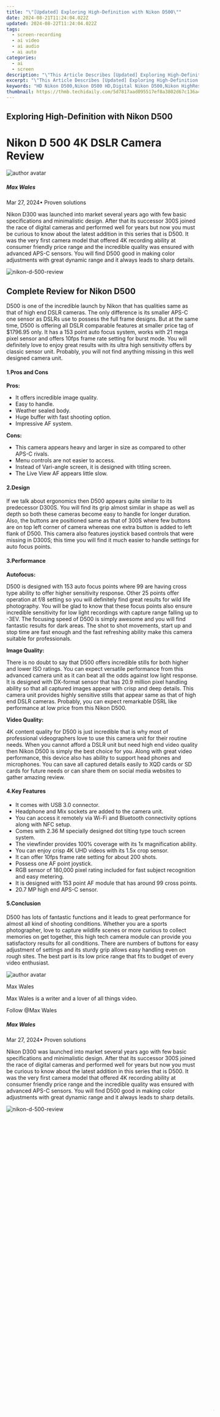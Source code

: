 ```yaml
---
title: "\"[Updated] Exploring High-Definition with Nikon D500\""
date: 2024-08-21T11:24:04.022Z
updated: 2024-08-22T11:24:04.022Z
tags: 
  - screen-recording
  - ai video
  - ai audio
  - ai auto
categories: 
  - ai
  - screen
description: "\"This Article Describes [Updated] Exploring High-Definition with Nikon D500\""
excerpt: "\"This Article Describes [Updated] Exploring High-Definition with Nikon D500\""
keywords: "HD Nikon D500,Nikon D500 HD,Digital Nikon D500,Nikon HighResD500,UltraHD Nikon D500,Premium D500 HD,Advanced D500 Shot"
thumbnail: https://thmb.techidaily.com/5d7817aad095517ef8a3802d67c136a4ed2562ac9acdb56f193b79911b70ed6c.png
---
```


## Exploring High-Definition with Nikon D500

# Nikon D 500 4K DSLR Camera Review

![author avatar](https://images.wondershare.com/filmora/article-images/max-wales-author.jpg)

##### Max Wales

 Mar 27, 2024• Proven solutions

 Nikon D300 was launched into market several years ago with few basic specifications and minimalistic design. After that its successor 300S joined the race of digital cameras and performed well for years but now you must be curious to know about the latest addition in this series that is D500\. It was the very first camera model that offered 4K recording ability at consumer friendly price range and the incredible quality was ensured with advanced APS-C sensors. You will find D500 good in making color adjustments with great dynamic range and it always leads to sharp details.

![nikon-d-500-review](https://images.wondershare.com/filmora/article-images/nikon-d-500-review.JPG)

## Complete Review for Nikon D500

 D500 is one of the incredible launch by Nikon that has qualities same as that of high end DSLR cameras. The only difference is its smaller APS-C one sensor as DSLRs use to possess the full frame designs. But at the same time, D500 is offering all DSLR comparable features at smaller price tag of $1796.95 only. It has a 153 point auto focus system, works with 21 mega pixel sensor and offers 10fps frame rate setting for burst mode. You will definitely love to enjoy great results with its ultra high sensitivity offers by classic sensor unit. Probably, you will not find anything missing in this well designed camera unit.

#### 1.Pros and Cons

**Pros:**

* It offers incredible image quality.
* Easy to handle.
* Weather sealed body.
* Huge buffer with fast shooting option.
* Impressive AF system.

**Cons:**

* This camera appears heavy and larger in size as compared to other APS-C rivals.
* Menu controls are not easier to access.
* Instead of Vari-angle screen, it is designed with titling screen.
* The Live View AF appears little slow.

#### 2.Design

 If we talk about ergonomics then D500 appears quite similar to its predecessor D300S. You will find its grip almost similar in shape as well as depth so both these cameras become easy to handle for longer duration. Also, the buttons are positioned same as that of 300S where few buttons are on top left corner of camera whereas one extra button is added to left flank of D500\. This camera also features joystick based controls that were missing in D300S; this time you will find it much easier to handle settings for auto focus points.

#### 3.Performance

**Autofocus:**

 D500 is designed with 153 auto focus points where 99 are having cross type ability to offer higher sensitivity response. Other 25 points offer operation at f/8 setting so you will definitely find great results for wild life photography. You will be glad to know that these focus points also ensure incredible sensitivity for low light recordings with capture range falling up to -3EV. The focusing speed of D500 is simply awesome and you will find fantastic results for dark areas. The shot to shot movements, start up and stop time are fast enough and the fast refreshing ability make this camera suitable for professionals.

**Image Quality:**

 There is no doubt to say that D500 offers incredible stills for both higher and lower ISO ratings. You can expect versatile performance from this advanced camera unit as it can beat all the odds against low light response. It is designed with DX-format sensor that has 20.9 million pixel handling ability so that all captured images appear with crisp and deep details. This camera unit provides highly sensitive stills that appear same as that of high end DSLR cameras. Probably, you can expect remarkable DSRL like performance at low price from this Nikon D500.

**Video Quality:**

 4K content quality for D500 is just incredible that is why most of professional videographers love to use this camera unit for their routine needs. When you cannot afford a DSLR unit but need high end video quality then Nikon D500 is simply the best choice for you. Along with great video performance, this device also has ability to support head phones and microphones. You can save all captured details easily to XQD cards or SD cards for future needs or can share them on social media websites to gather amazing review.

#### 4.Key Features

* It comes with USB 3.0 connector.
* Headphone and Mix sockets are added to the camera unit.
* You can access it remotely via Wi-Fi and Bluetooth connectivity options along with NFC setup.
* Comes with 2.36 M specially designed dot tilting type touch screen system.
* The viewfinder provides 100% coverage with its 1x magnification ability.
* You can enjoy crisp 4K UHD videos with its 1.5x crop sensor.
* It can offer 10fps frame rate setting for about 200 shots.
* Possess one AF point joystick.
* RGB sensor of 180,000 pixel rating included for fast subject recognition and easy metering.
* It is designed with 153 point AF module that has around 99 cross points.
* 20.7 MP high end APS-C sensor.

#### 5.Conclusion

 D500 has lots of fantastic functions and it leads to great performance for almost all kind of shooting conditions. Whether you are a sports photographer, love to capture wildlife scenes or more curious to collect memories on get together, this high tech camera module can provide you satisfactory results for all conditions. There are numbers of buttons for easy adjustment of settings and its sturdy grip allows easy handling even on rough sites. The best part is its low price range that fits to budget of every video enthusiast.

![author avatar](https://images.wondershare.com/filmora/article-images/max-wales-author.jpg)

Max Wales

Max Wales is a writer and a lover of all things video.

Follow @Max Wales

##### Max Wales

 Mar 27, 2024• Proven solutions

 Nikon D300 was launched into market several years ago with few basic specifications and minimalistic design. After that its successor 300S joined the race of digital cameras and performed well for years but now you must be curious to know about the latest addition in this series that is D500\. It was the very first camera model that offered 4K recording ability at consumer friendly price range and the incredible quality was ensured with advanced APS-C sensors. You will find D500 good in making color adjustments with great dynamic range and it always leads to sharp details.

![nikon-d-500-review](https://images.wondershare.com/filmora/article-images/nikon-d-500-review.JPG)

<!-- affiliate ads begin -->
<span id="1793213">
					<video width="1080" height="1620" style="cursor:pointer"
           poster="//a.impactradius-go.com/display-clicktoplayimage/1793213.jpeg"
           onclick="if(!this.playClicked){this.play();this.setAttribute('controls',true);this.playClicked=true;}">
	   <source src="//a.impactradius-go.com/display-ad/19135-1793213">
	   <img src="//a.impactradius-go.com/display-clicktoplayimage/1793213.jpeg" style="border: none; height: 100%; width: 100%; object-fit: contain">
	</video>
	<div style="width:1080px;text-align:center"><a href="javascript:window.open(decodeURIComponent('https%3A%2F%2Ftinyland.pxf.io%2Fc%2F5597632%2F1793213%2F19135'), '_blank');void(0);">Click here</a></div>
</span>
<img height="0" width="0" src="https://imp.pxf.io/i/5597632/1793213/19135" style="position:absolute;visibility:hidden;" border="0" />
<!-- affiliate ads end -->
## Complete Review for Nikon D500

 D500 is one of the incredible launch by Nikon that has qualities same as that of high end DSLR cameras. The only difference is its smaller APS-C one sensor as DSLRs use to possess the full frame designs. But at the same time, D500 is offering all DSLR comparable features at smaller price tag of $1796.95 only. It has a 153 point auto focus system, works with 21 mega pixel sensor and offers 10fps frame rate setting for burst mode. You will definitely love to enjoy great results with its ultra high sensitivity offers by classic sensor unit. Probably, you will not find anything missing in this well designed camera unit.

#### 1.Pros and Cons

**Pros:**

* It offers incredible image quality.
* Easy to handle.
* Weather sealed body.
* Huge buffer with fast shooting option.
* Impressive AF system.

**Cons:**

* This camera appears heavy and larger in size as compared to other APS-C rivals.
* Menu controls are not easier to access.
* Instead of Vari-angle screen, it is designed with titling screen.
* The Live View AF appears little slow.

#### 2.Design

 If we talk about ergonomics then D500 appears quite similar to its predecessor D300S. You will find its grip almost similar in shape as well as depth so both these cameras become easy to handle for longer duration. Also, the buttons are positioned same as that of 300S where few buttons are on top left corner of camera whereas one extra button is added to left flank of D500\. This camera also features joystick based controls that were missing in D300S; this time you will find it much easier to handle settings for auto focus points.

#### 3.Performance

**Autofocus:**

 D500 is designed with 153 auto focus points where 99 are having cross type ability to offer higher sensitivity response. Other 25 points offer operation at f/8 setting so you will definitely find great results for wild life photography. You will be glad to know that these focus points also ensure incredible sensitivity for low light recordings with capture range falling up to -3EV. The focusing speed of D500 is simply awesome and you will find fantastic results for dark areas. The shot to shot movements, start up and stop time are fast enough and the fast refreshing ability make this camera suitable for professionals.

**Image Quality:**

 There is no doubt to say that D500 offers incredible stills for both higher and lower ISO ratings. You can expect versatile performance from this advanced camera unit as it can beat all the odds against low light response. It is designed with DX-format sensor that has 20.9 million pixel handling ability so that all captured images appear with crisp and deep details. This camera unit provides highly sensitive stills that appear same as that of high end DSLR cameras. Probably, you can expect remarkable DSRL like performance at low price from this Nikon D500.

**Video Quality:**

 4K content quality for D500 is just incredible that is why most of professional videographers love to use this camera unit for their routine needs. When you cannot afford a DSLR unit but need high end video quality then Nikon D500 is simply the best choice for you. Along with great video performance, this device also has ability to support head phones and microphones. You can save all captured details easily to XQD cards or SD cards for future needs or can share them on social media websites to gather amazing review.

#### 4.Key Features

* It comes with USB 3.0 connector.
* Headphone and Mix sockets are added to the camera unit.
* You can access it remotely via Wi-Fi and Bluetooth connectivity options along with NFC setup.
* Comes with 2.36 M specially designed dot tilting type touch screen system.
* The viewfinder provides 100% coverage with its 1x magnification ability.
* You can enjoy crisp 4K UHD videos with its 1.5x crop sensor.
* It can offer 10fps frame rate setting for about 200 shots.
* Possess one AF point joystick.
* RGB sensor of 180,000 pixel rating included for fast subject recognition and easy metering.
* It is designed with 153 point AF module that has around 99 cross points.
* 20.7 MP high end APS-C sensor.

#### 5.Conclusion

 D500 has lots of fantastic functions and it leads to great performance for almost all kind of shooting conditions. Whether you are a sports photographer, love to capture wildlife scenes or more curious to collect memories on get together, this high tech camera module can provide you satisfactory results for all conditions. There are numbers of buttons for easy adjustment of settings and its sturdy grip allows easy handling even on rough sites. The best part is its low price range that fits to budget of every video enthusiast.

<!-- affiliate ads begin -->
<a href="https://shop.mondly.com/affiliate.php?ACCOUNT=ATISTUDI&AFFILIATE=108875&PATH=https%3A%2F%2Fwww.mondly.com%3FAFFILIATE%3D108875%26RESOURCE%3D%2BGeneral%2B970x90%2B"><img src="https://secure.avangate.com/images/merchant/69c418c33ec2e1a4267fa9bb77fa1428/general-970x90.gif" border="0"></a>
<!-- affiliate ads end -->
![author avatar](https://images.wondershare.com/filmora/article-images/max-wales-author.jpg)

Max Wales

Max Wales is a writer and a lover of all things video.

Follow @Max Wales

##### Max Wales

 Mar 27, 2024• Proven solutions

 Nikon D300 was launched into market several years ago with few basic specifications and minimalistic design. After that its successor 300S joined the race of digital cameras and performed well for years but now you must be curious to know about the latest addition in this series that is D500\. It was the very first camera model that offered 4K recording ability at consumer friendly price range and the incredible quality was ensured with advanced APS-C sensors. You will find D500 good in making color adjustments with great dynamic range and it always leads to sharp details.

<!-- affiliate ads begin -->
<a href="https://store.massmailsoftware.com/order/checkout.php?PRODS=1095219&QTY=1&AFFILIATE=108875&CART=1"><img src="https://secure.avangate.com/images/merchant/dc87c13749315c7217cdc4ac692e704c/banera_for_partners-20_%281%29.jpg" border="0"></a>
<!-- affiliate ads end -->
![nikon-d-500-review](https://images.wondershare.com/filmora/article-images/nikon-d-500-review.JPG)

<!-- affiliate ads begin -->
<a href="https://printrendy.pxf.io/c/5597632/1453721/17020" target="_top" id="1453721"><img src="//a.impactradius-go.com/display-ad/17020-1453721" border="0" alt="" width="300" height="250"/></a><img height="0" width="0" src="https://imp.pxf.io/i/5597632/1453721/17020" style="position:absolute;visibility:hidden;" border="0" />
<!-- affiliate ads end -->
## Complete Review for Nikon D500

 D500 is one of the incredible launch by Nikon that has qualities same as that of high end DSLR cameras. The only difference is its smaller APS-C one sensor as DSLRs use to possess the full frame designs. But at the same time, D500 is offering all DSLR comparable features at smaller price tag of $1796.95 only. It has a 153 point auto focus system, works with 21 mega pixel sensor and offers 10fps frame rate setting for burst mode. You will definitely love to enjoy great results with its ultra high sensitivity offers by classic sensor unit. Probably, you will not find anything missing in this well designed camera unit.

#### 1.Pros and Cons

**Pros:**

* It offers incredible image quality.
* Easy to handle.
* Weather sealed body.
* Huge buffer with fast shooting option.
* Impressive AF system.

**Cons:**

* This camera appears heavy and larger in size as compared to other APS-C rivals.
* Menu controls are not easier to access.
* Instead of Vari-angle screen, it is designed with titling screen.
* The Live View AF appears little slow.

#### 2.Design

 If we talk about ergonomics then D500 appears quite similar to its predecessor D300S. You will find its grip almost similar in shape as well as depth so both these cameras become easy to handle for longer duration. Also, the buttons are positioned same as that of 300S where few buttons are on top left corner of camera whereas one extra button is added to left flank of D500\. This camera also features joystick based controls that were missing in D300S; this time you will find it much easier to handle settings for auto focus points.

#### 3.Performance

**Autofocus:**

 D500 is designed with 153 auto focus points where 99 are having cross type ability to offer higher sensitivity response. Other 25 points offer operation at f/8 setting so you will definitely find great results for wild life photography. You will be glad to know that these focus points also ensure incredible sensitivity for low light recordings with capture range falling up to -3EV. The focusing speed of D500 is simply awesome and you will find fantastic results for dark areas. The shot to shot movements, start up and stop time are fast enough and the fast refreshing ability make this camera suitable for professionals.

**Image Quality:**

 There is no doubt to say that D500 offers incredible stills for both higher and lower ISO ratings. You can expect versatile performance from this advanced camera unit as it can beat all the odds against low light response. It is designed with DX-format sensor that has 20.9 million pixel handling ability so that all captured images appear with crisp and deep details. This camera unit provides highly sensitive stills that appear same as that of high end DSLR cameras. Probably, you can expect remarkable DSRL like performance at low price from this Nikon D500.

**Video Quality:**

 4K content quality for D500 is just incredible that is why most of professional videographers love to use this camera unit for their routine needs. When you cannot afford a DSLR unit but need high end video quality then Nikon D500 is simply the best choice for you. Along with great video performance, this device also has ability to support head phones and microphones. You can save all captured details easily to XQD cards or SD cards for future needs or can share them on social media websites to gather amazing review.

#### 4.Key Features

* It comes with USB 3.0 connector.
* Headphone and Mix sockets are added to the camera unit.
* You can access it remotely via Wi-Fi and Bluetooth connectivity options along with NFC setup.
* Comes with 2.36 M specially designed dot tilting type touch screen system.
* The viewfinder provides 100% coverage with its 1x magnification ability.
* You can enjoy crisp 4K UHD videos with its 1.5x crop sensor.
* It can offer 10fps frame rate setting for about 200 shots.
* Possess one AF point joystick.
* RGB sensor of 180,000 pixel rating included for fast subject recognition and easy metering.
* It is designed with 153 point AF module that has around 99 cross points.
* 20.7 MP high end APS-C sensor.

#### 5.Conclusion

 D500 has lots of fantastic functions and it leads to great performance for almost all kind of shooting conditions. Whether you are a sports photographer, love to capture wildlife scenes or more curious to collect memories on get together, this high tech camera module can provide you satisfactory results for all conditions. There are numbers of buttons for easy adjustment of settings and its sturdy grip allows easy handling even on rough sites. The best part is its low price range that fits to budget of every video enthusiast.

<!-- affiliate ads begin -->
<a href="https://secure.2checkout.com/order/checkout.php?PRODS=4537547&QTY=1&AFFILIATE=108875&CART=1"><img src="https://secure.avangate.com/images/merchant/4b0a0290ad7df100b77e86839989a75e/products/vcfpro.png" border="0">Video Converter Factory Pro</a>
<!-- affiliate ads end -->
![author avatar](https://images.wondershare.com/filmora/article-images/max-wales-author.jpg)

Max Wales

Max Wales is a writer and a lover of all things video.

Follow @Max Wales

##### Max Wales

 Mar 27, 2024• Proven solutions

 Nikon D300 was launched into market several years ago with few basic specifications and minimalistic design. After that its successor 300S joined the race of digital cameras and performed well for years but now you must be curious to know about the latest addition in this series that is D500\. It was the very first camera model that offered 4K recording ability at consumer friendly price range and the incredible quality was ensured with advanced APS-C sensors. You will find D500 good in making color adjustments with great dynamic range and it always leads to sharp details.

![nikon-d-500-review](https://images.wondershare.com/filmora/article-images/nikon-d-500-review.JPG)

<!-- affiliate ads begin -->
<a href="https://mindmanager.sjv.io/c/5597632/1787667/20231" target="_top" id="1787667"><img src="//a.impactradius-go.com/display-ad/20231-1787667" border="0" alt="" width="728" height="90"/></a><img height="0" width="0" src="https://imp.pxf.io/i/5597632/1787667/20231" style="position:absolute;visibility:hidden;" border="0" />
<!-- affiliate ads end -->
## Complete Review for Nikon D500

 D500 is one of the incredible launch by Nikon that has qualities same as that of high end DSLR cameras. The only difference is its smaller APS-C one sensor as DSLRs use to possess the full frame designs. But at the same time, D500 is offering all DSLR comparable features at smaller price tag of $1796.95 only. It has a 153 point auto focus system, works with 21 mega pixel sensor and offers 10fps frame rate setting for burst mode. You will definitely love to enjoy great results with its ultra high sensitivity offers by classic sensor unit. Probably, you will not find anything missing in this well designed camera unit.

#### 1.Pros and Cons

**Pros:**

* It offers incredible image quality.
* Easy to handle.
* Weather sealed body.
* Huge buffer with fast shooting option.
* Impressive AF system.

**Cons:**

* This camera appears heavy and larger in size as compared to other APS-C rivals.
* Menu controls are not easier to access.
* Instead of Vari-angle screen, it is designed with titling screen.
* The Live View AF appears little slow.

#### 2.Design

 If we talk about ergonomics then D500 appears quite similar to its predecessor D300S. You will find its grip almost similar in shape as well as depth so both these cameras become easy to handle for longer duration. Also, the buttons are positioned same as that of 300S where few buttons are on top left corner of camera whereas one extra button is added to left flank of D500\. This camera also features joystick based controls that were missing in D300S; this time you will find it much easier to handle settings for auto focus points.

#### 3.Performance

**Autofocus:**

 D500 is designed with 153 auto focus points where 99 are having cross type ability to offer higher sensitivity response. Other 25 points offer operation at f/8 setting so you will definitely find great results for wild life photography. You will be glad to know that these focus points also ensure incredible sensitivity for low light recordings with capture range falling up to -3EV. The focusing speed of D500 is simply awesome and you will find fantastic results for dark areas. The shot to shot movements, start up and stop time are fast enough and the fast refreshing ability make this camera suitable for professionals.

**Image Quality:**

 There is no doubt to say that D500 offers incredible stills for both higher and lower ISO ratings. You can expect versatile performance from this advanced camera unit as it can beat all the odds against low light response. It is designed with DX-format sensor that has 20.9 million pixel handling ability so that all captured images appear with crisp and deep details. This camera unit provides highly sensitive stills that appear same as that of high end DSLR cameras. Probably, you can expect remarkable DSRL like performance at low price from this Nikon D500.

**Video Quality:**

 4K content quality for D500 is just incredible that is why most of professional videographers love to use this camera unit for their routine needs. When you cannot afford a DSLR unit but need high end video quality then Nikon D500 is simply the best choice for you. Along with great video performance, this device also has ability to support head phones and microphones. You can save all captured details easily to XQD cards or SD cards for future needs or can share them on social media websites to gather amazing review.

#### 4.Key Features

* It comes with USB 3.0 connector.
* Headphone and Mix sockets are added to the camera unit.
* You can access it remotely via Wi-Fi and Bluetooth connectivity options along with NFC setup.
* Comes with 2.36 M specially designed dot tilting type touch screen system.
* The viewfinder provides 100% coverage with its 1x magnification ability.
* You can enjoy crisp 4K UHD videos with its 1.5x crop sensor.
* It can offer 10fps frame rate setting for about 200 shots.
* Possess one AF point joystick.
* RGB sensor of 180,000 pixel rating included for fast subject recognition and easy metering.
* It is designed with 153 point AF module that has around 99 cross points.
* 20.7 MP high end APS-C sensor.

#### 5.Conclusion

 D500 has lots of fantastic functions and it leads to great performance for almost all kind of shooting conditions. Whether you are a sports photographer, love to capture wildlife scenes or more curious to collect memories on get together, this high tech camera module can provide you satisfactory results for all conditions. There are numbers of buttons for easy adjustment of settings and its sturdy grip allows easy handling even on rough sites. The best part is its low price range that fits to budget of every video enthusiast.

![author avatar](https://images.wondershare.com/filmora/article-images/max-wales-author.jpg)

Max Wales

Max Wales is a writer and a lover of all things video.

Follow @Max Wales

<ins class="adsbygoogle"
     style="display:block"
     data-ad-format="autorelaxed"
     data-ad-client="ca-pub-7571918770474297"
     data-ad-slot="1223367746"></ins>

<ins class="adsbygoogle"
     style="display:block"
     data-ad-format="autorelaxed"
     data-ad-client="ca-pub-7571918770474297"
     data-ad-slot="1223367746"></ins>



<ins class="adsbygoogle"
     style="display:block"
     data-ad-client="ca-pub-7571918770474297"
     data-ad-slot="8358498916"
     data-ad-format="auto"
     data-full-width-responsive="true"></ins>





<span class="atpl-alsoreadstyle">Also read:</span>
<div><ul>
<li><a href="https://fox-boxes.techidaily.com/new-2024-approved-unlocking-the-potential-of-drone-footage-through-editing/"><u>[New] 2024 Approved  Unlocking the Potential of Drone Footage Through Editing</u></a></li>
<li><a href="https://some-knowledge.techidaily.com/new-extensive-review-capturing-every-angle-with-gear-360/"><u>[New] Extensive Review  Capturing Every Angle with Gear 360</u></a></li>
<li><a href="https://instagram-video-files.techidaily.com/new-instagram-success-starts-with-these-strategies-for-2024/"><u>[New] Instagram Success Starts with These Strategies for 2024</u></a></li>
<li><a href="https://instagram-videos.techidaily.com/new-mastering-the-art-of-instagram-voice-transformation-for-2024/"><u>[New] Mastering the Art of Instagram Voice Transformation for 2024</u></a></li>
<li><a href="https://facebook-video-share.techidaily.com/updated-direct-capture-screen-record-on-pcmac-plus-youtube-upload-for-2024/"><u>[Updated] Direct Capture  Screen Record on PC/Mac + YouTube Upload for 2024</u></a></li>
<li><a href="https://fox-boxes.techidaily.com/updated-elevate-editing-professional-kinemaster-transition-tactics-for-2024/"><u>[Updated] Elevate Editing  Professional Kinemaster Transition Tactics for 2024</u></a></li>
<li><a href="https://some-knowledge.techidaily.com/updated-gopro-shootout-max-360-vs-hero-11-performance-analysis/"><u>[Updated] GoPro Shootout  Max 360 vs Hero 11 Performance Analysis</u></a></li>
<li><a href="https://some-knowledge.techidaily.com/updated-gopro-start-up-must-haves-decoded/"><u>[Updated] GoPro Start-Up Must-Haves Decoded</u></a></li>
<li><a href="https://some-knowledge.techidaily.com/updated-how-to-achieve-slick-sound-segmentation-in-premiere/"><u>[Updated] How to Achieve Slick Sound Segmentation in Premiere</u></a></li>
<li><a href="https://some-knowledge.techidaily.com/updated-how-to-preview-off-facebook-activities-and-should-i-leave-it-on-check-it-out-here/"><u>[Updated] How to Preview Off-Facebook Activities and Should I Leave It On? Check It Out Here</u></a></li>
<li><a href="https://some-knowledge.techidaily.com/2024-approved-expert-asmrists-praised-by-insomniacs/"><u>2024 Approved  Expert ASMRists Praised by Insomniacs</u></a></li>
<li><a href="https://some-knowledge.techidaily.com/2024-approved-exploring-magix-pixel-mastery-review/"><u>2024 Approved  Exploring MAGIX Pixel Mastery Review</u></a></li>
<li><a href="https://some-knowledge.techidaily.com/2024-approved-exploring-new-realms-a-detailed-jaunt-vr-review/"><u>2024 Approved  Exploring New Realms  A Detailed Jaunt VR Review</u></a></li>
<li><a href="https://some-knowledge.techidaily.com/2024-approved-exploring-the-tech-marvel-of-lg-ud88-w-monitors/"><u>2024 Approved  Exploring the Tech Marvel of LG UD88-W Monitors</u></a></li>
<li><a href="https://some-knowledge.techidaily.com/2024-approved-from-idea-to-impact-solo-podcasts-that-resonate/"><u>2024 Approved  From Idea to Impact  Solo Podcasts that Resonate</u></a></li>
<li><a href="https://some-knowledge.techidaily.com/2024-approved-htc-vive-headset-review/"><u>2024 Approved  HTC Vive Headset Review</u></a></li>
<li><a href="https://extra-lessons.techidaily.com/bringing-sketches-to-life-foremost-ipados-apps/"><u>Bringing Sketches to Life  Foremost iPadOS Apps</u></a></li>
<li><a href="https://article-files.techidaily.com/conquer-lunapic-elevate-your-photographic-skills-for-2024/"><u>Conquer Lunapic  Elevate Your Photographic Skills for 2024</u></a></li>
<li><a href="https://vp-tips.techidaily.com/elevate-your-video-content-with-effective-unboxing-tactics/"><u>Elevate Your Video Content with Effective Unboxing Tactics</u></a></li>
<li><a href="https://some-knowledge.techidaily.com/full-analysis-and-how-to-the-ultimate-picsart-experience-for-2024/"><u>Full Analysis and How-To  The Ultimate PicsArt Experience for 2024</u></a></li>
<li><a href="https://location-social.techidaily.com/how-to-changeadd-location-filters-on-snapchat-for-your-realme-narzo-n55-drfone-by-drfone-virtual-android/"><u>How to Change/Add Location Filters on Snapchat For your Realme Narzo N55 | Dr.fone</u></a></li>
<li><a href="https://blog-min.techidaily.com/how-to-restore-deleted-oppo-a58-4g-pictures-an-easy-method-explained-by-fonelab-android-recover-pictures/"><u>How to Restore Deleted Oppo A58 4G Pictures  An Easy Method Explained.</u></a></li>
<li><a href="https://some-knowledge.techidaily.com/ideal-webcams-elevating-podcast-production-for-2024/"><u>Ideal Webcams Elevating Podcast Production for 2024</u></a></li>
<li><a href="https://some-knowledge.techidaily.com/in-2024-excellent-mic-options-enhancing-4k-video-quality/"><u>In 2024, Excellent Mic Options Enhancing 4K Video Quality</u></a></li>
<li><a href="https://some-knowledge.techidaily.com/in-2024-experts-take-on-magix-video-pro-x/"><u>In 2024, Expert's Take on Magix Video Pro X</u></a></li>
<li><a href="https://some-knowledge.techidaily.com/in-2024-framelight-free-elevate-mobile-photography-today/"><u>In 2024, Framelight Free  Elevate Mobile Photography Today</u></a></li>
<li><a href="https://some-knowledge.techidaily.com/in-2024-guide-to-deciphering-youtubes-comprehensive-feedback-system/"><u>In 2024, Guide to Deciphering YouTube's Comprehensive Feedback System</u></a></li>
<li><a href="https://some-knowledge.techidaily.com/in-2024-how-much-does-pewdiepie-make/"><u>In 2024, How Much Does PewDiePie Make</u></a></li>
<li><a href="https://some-knowledge.techidaily.com/in-2024-how-to-blend-into-the-crowd-watching-instagram-live-anonymously/"><u>In 2024, How to Blend Into the Crowd  Watching Instagram Live Anonymously</u></a></li>
<li><a href="https://easy-unlock-android.techidaily.com/in-2024-how-to-remove-forgotten-pin-of-your-honor-magic-6-by-drfone-android/"><u>In 2024, How to Remove Forgotten PIN Of Your Honor Magic 6</u></a></li>
<li><a href="https://some-knowledge.techidaily.com/in-2024-innovative-photo-edits-partially-blurring-content/"><u>In 2024, Innovative Photo Edits  Partially Blurring Content</u></a></li>
<li><a href="https://some-knowledge.techidaily.com/in-2024-innovative-photography-vertical-vistas-via-mobile/"><u>In 2024, Innovative Photography  Vertical Vistas via Mobile</u></a></li>
<li><a href="https://extra-skills.techidaily.com/in-2024-premier-sounds-selections-for-video-creation/"><u>In 2024, Premier Sounds Selections for Video Creation</u></a></li>
<li><a href="https://facebook-video-recording.techidaily.com/in-2024-social-network-synergy-enhancing-story-sharing/"><u>In 2024, Social Network Synergy  Enhancing Story Sharing</u></a></li>
<li><a href="https://iphone-unlock.techidaily.com/learn-how-to-lock-stolen-your-iphone-x-properly-drfone-by-drfone-ios/"><u>Learn How To Lock Stolen Your iPhone X Properly | Dr.fone</u></a></li>
<li><a href="https://program-issues.techidaily.com/quick-fixes-for-the-graphics-driver-crashing-problem-in-valorant/"><u>Quick Fixes for the 'Graphics Driver Crashing' Problem in Valorant</u></a></li>
</ul></div>
